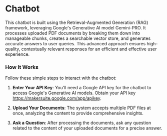 # Chatbot


This chatbot is built using the Retrieval-Augmented Generation (RAG) framework, leveraging Google's Generative AI model Gemini-PRO. It processes uploaded PDF documents by breaking them down into manageable chunks, creates a searchable vector store, and generates accurate answers to user queries. This advanced approach ensures high-quality, contextually relevant responses for an efficient and effective user experience.

### How It Works

Follow these simple steps to interact with the chatbot:

1. **Enter Your API Key**: You'll need a Google API key for the chatbot to access Google's Generative AI models. Obtain your API key https://makersuite.google.com/app/apikey.

2. **Upload Your Documents**: The system accepts multiple PDF files at once, analyzing the content to provide comprehensive insights.

3. **Ask a Question**: After processing the documents, ask any question related to the content of your uploaded documents for a precise answer.
